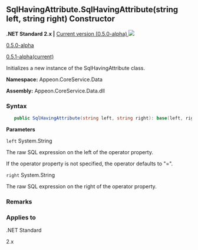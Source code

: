 ## **SqlHavingAttribute.SqlHavingAttribute(string left, string right) Constructor**

**.NET Standard 2.x |**  <a href="javascript:void(0)" class="dropdown">Current version (0.5.0-alpha) <img src="~/images/dropdown.png"/></a>

<div class="otherversions"  value="versdiv">

<a href="javascript:void(0)">0.5.0-alpha</a>

<a href="javascript:void(0)">0.5.1-alpha(current)</a>

</div>

Initializes a new instance of the SqlHavingAttribute class.

 **Namespace:** Appeon.CoreService.Data

 **Assembly:** Appeon.CoreService.Data.dll

### **Syntax**

```c#
   public SqlHavingAttribute(string left, string right): base(left, right)
```

**Parameters**

`left`	System.String

The raw SQL expression on the left of the operator property.

If the operator property is not specified, the operator defaults to "=".

`right` System.String

The raw SQL expression on the right of the operator property.

### **Remarks**



### **Applies to**

.NET Standard 

2.x
